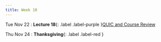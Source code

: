 ```yaml
---
title: Week 10
---
```


Tue Nov 22
: **Lecture 18**{: .label .label-purple }[QUIC and Course Review](#)


Thu Nov 24
: **Thanksgiving**{: .label .label-red }
